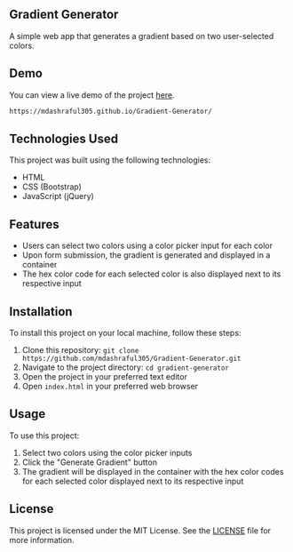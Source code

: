## Gradient Generator

A simple web app that generates a gradient based on two user-selected colors.

## Demo

You can view a live demo of the project [here](https://mdashraful305.github.io/Gradient-Generator/).
```bash
https://mdashraful305.github.io/Gradient-Generator/
```

## Technologies Used

This project was built using the following technologies:

- HTML
- CSS (Bootstrap)
- JavaScript (jQuery)

## Features

- Users can select two colors using a color picker input for each color
- Upon form submission, the gradient is generated and displayed in a container
- The hex color code for each selected color is also displayed next to its respective input

## Installation

To install this project on your local machine, follow these steps:

1. Clone this repository: `git clone https://github.com/mdashraful305/Gradient-Generator.git`
2. Navigate to the project directory: `cd gradient-generator`
3. Open the project in your preferred text editor
4. Open `index.html` in your preferred web browser

## Usage

To use this project:

1. Select two colors using the color picker inputs
2. Click the "Generate Gradient" button
3. The gradient will be displayed in the container with the hex color codes for each selected color displayed next to its respective input


## License

This project is licensed under the MIT License. See the [LICENSE](LICENSE) file for more information.
